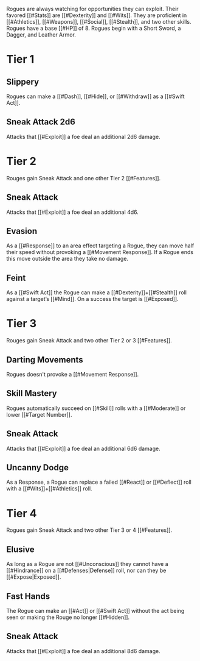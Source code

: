 Rogues are always watching for opportunities they can exploit. Their favored [[#Stats]] are [[#Dexterity]] and [[#Wits]]. They are proficient in [[#Athletics]], [[#Weapons]], [[#Social]], [[#Stealth]], and two other skills. Rogues have a base [[#HP]] of 8. Rogues begin with a Short Sword, a Dagger, and Leather Armor.

# Tier 1
## Slippery
Rogues can make a [[#Dash]], [[#Hide]], or [[#Withdraw]] as a [[#Swift Act]]. 

## Sneak Attack 2d6
Attacks that [[#Exploit]] a foe deal an additional 2d6 damage.

# Tier 2
Rouges gain Sneak Attack and one other Tier 2 [[#Features]].

## Sneak Attack
Attacks that [[#Exploit]] a foe deal an additional 4d6. 

## Evasion
As a [[#Response]] to an area effect targeting a Rogue, they can move half their speed without provoking a [[#Movement Response]]. If a Rogue ends this move outside the area they take no damage.

## Feint
As a [[#Swift Act]] the Rogue can make a [[#Dexterity]]+[[#Stealth]] roll against a target’s [[#Mind]]. On a success the target is [[#Exposed]].

# Tier 3
Rouges gain Sneak Attack and two other Tier 2 or 3 [[#Features]].

## Darting Movements
Rogues doesn't provoke a [[#Movement Response]].

## Skill Mastery
Rogues automatically succeed on [[#Skill]] rolls with a [[#Moderate]] or lower [[#Target Number]].

## Sneak Attack
Attacks that [[#Exploit]] a foe deal an additional 6d6 damage.

## Uncanny Dodge
As a Response, a Rogue can replace a failed [[#React]] or [[#Deflect]] roll with a [[#Wits]]+[[#Athletics]] roll.

# Tier 4
Rogues gain Sneak Attack and two other Tier 3 or 4 [[#Features]].

## Elusive
As long as a Rogue are not [[#Unconscious]] they cannot have a [[#Hindrance]] on a [[#Defenses|Defense]] roll, nor can they be [[#Expose|Exposed]].

## Fast Hands
The Rogue can make an [[#Act]] or [[#Swift Act]] without the act being seen or making the Rouge no longer [[#Hidden]]. 

## Sneak Attack
Attacks that [[#Exploit]] a foe deal an additional 8d6 damage.
